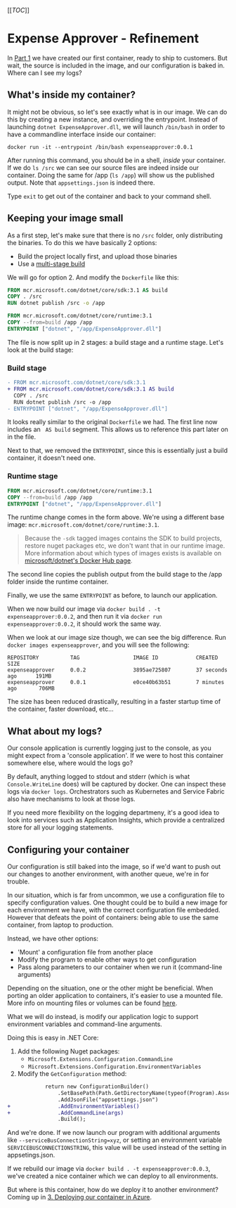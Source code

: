 [[_TOC_]]

# Expense Approver - Refinement
In [Part 1](../part1/README.md) we have created our first container, ready to ship to customers. But wait, the source is included in the image, and our configuration is baked in. Where can I see my logs?

## What's inside my container?
It might not be obvious, so let's see exactly what is in our image. We can do this by creating a new instance, and overriding the entrypoint. Instead of launching `dotnet ExpenseApprover.dll`, we will launch `/bin/bash` in order to have a commandline interface inside our container:

```
docker run -it --entrypoint /bin/bash expenseapprover:0.0.1
```

After running this command, you should be in a shell, _inside_ your container. If we do `ls /src` we can see our source files are indeed inside our container. Doing the same for /app (`ls /app`) will show us the published output. Note that `appsettings.json` is indeed there.

Type `exit` to get out of the container and back to your command shell.

## Keeping your image small

As a first step, let's make sure that there is no `/src` folder, only distributing the binaries. To do this we have basically 2 options:
- Build the project locally first, and upload those binaries
- Use a [multi-stage build](https://docs.docker.com/develop/develop-images/multistage-build/)

We will go for option 2. And modify the `Dockerfile` like this:
```Dockerfile
FROM mcr.microsoft.com/dotnet/core/sdk:3.1 AS build
COPY . /src
RUN dotnet publish /src -o /app

FROM mcr.microsoft.com/dotnet/core/runtime:3.1
COPY --from=build /app /app
ENTRYPOINT ["dotnet", "/app/ExpenseApprover.dll"]
```

The file is now split up in 2 stages: a build stage and a runtime stage. Let's look at the build stage:

### Build stage
```diff
- FROM mcr.microsoft.com/dotnet/core/sdk:3.1
+ FROM mcr.microsoft.com/dotnet/core/sdk:3.1 AS build
  COPY . /src
  RUN dotnet publish /src -o /app
- ENTRYPOINT ["dotnet", "/app/ExpenseApprover.dll"]
```
It looks really similar to the original `Dockerfile` we had. The first line now includes an ` AS build` segment. This allows us to reference this part later on in the file.

Next to that, we removed the `ENTRYPOINT`, since this is essentially just a build container, it doesn't need one.

### Runtime stage
```Dockerfile
FROM mcr.microsoft.com/dotnet/core/runtime:3.1
COPY --from=build /app /app
ENTRYPOINT ["dotnet", "/app/ExpenseApprover.dll"]
```

The runtime change comes in the form above. We're using a different base image: `mcr.microsoft.com/dotnet/core/runtime:3.1`. 

> Because the `-sdk` tagged images contains the SDK to build projects, restore nuget packages etc, we don't want that in our runtime image. More information about which types of images exists is available on [microsoft/dotnet's Docker Hub page](https://hub.docker.com/r/microsoft/dotnet/).

The second line copies the publish output from the build stage to the /app folder inside the runtime container.

Finally, we use the same `ENTRYPOINT` as before, to launch our application.



When we now build our image via `docker build . -t expenseapprover:0.0.2`, and then run it via `docker run expenseapprover:0.0.2`, it should work the same way.

When we look at our image size though, we can see the big difference. Run `docker images expenseapprover`, and you will see the following:

```
REPOSITORY          TAG                 IMAGE ID            CREATED             SIZE
expenseapprover     0.0.2               3895ae725807        37 seconds ago      191MB
expenseapprover     0.0.1               e0ce40b63b51        7 minutes ago       706MB
```

The size has been reduced drastically, resulting in a faster startup time of the container, faster download, etc...

## What about my logs?
Our console application is currently logging just to the console, as you might expect from a 'console application'. If we were to host this container somewhere else, where would the logs go?

By default, anything logged to stdout and stderr (which is what `Console.WriteLine` does) will be captured by docker. One can inspect these logs via `docker logs`. Orchestrators such as Kubernetes and Service Fabric also have mechanisms to look at those logs.

If you need more flexibility on the logging departmeny, it's a good idea to look into services such as Application Insights, which provide a centralized store for all your logging statements.

## Configuring your container
Our configuration is still baked into the image, so if we'd want to push out our changes to another environment, with another queue, we're in for trouble.

In our situation, which is far from uncommon, we use a configuration file to specify configuration values. One thought could be to build a new image for each environment we have, with the correct configuration file embedded. However that defeats the point of containers: being able to use the same container, from laptop to production.

Instead, we have other options:
- 'Mount' a configuration file from another place
- Modify the program to enable other ways to get configuration
- Pass along parameters to our container when we run it (command-line arguments)

Depending on the situation, one or the other might be beneficial. When porting an older application to containers, it's easier to use a mounted file. More info on mounting files or volumes can be found [here](https://docs.docker.com/storage/#choose-the-right-type-of-mount).

What we will do instead, is modify our application logic to support environment variables and command-line arguments.

Doing this is easy in .NET Core:
1. Add the following Nuget packages:
   - `Microsoft.Extensions.Configuration.CommandLine`
   - `Microsoft.Extensions.Configuration.EnvironmentVariables`
2. Modify the `GetConfiguration` method:
```diff
            return new ConfigurationBuilder()
                .SetBasePath(Path.GetDirectoryName(typeof(Program).Assembly.Location))
                .AddJsonFile("appsettings.json")
+               .AddEnvironmentVariables()
+               .AddCommandLine(args)
                .Build();
```

And we're done. If we now launch our program with additional arguments like `--serviceBusConnectionString=xyz`, or setting an environment variable `SERVICEBUSCONNECTIONSTRING`, this value will be used instead of the setting in appsetings.json.

If we rebuild our image via `docker build . -t expenseapprover:0.0.3`, we've created a nice container which we can deploy to all environments.

But where is this container, how do we deploy it to another environment? Coming up in [3. Deploying our container in Azure](/3.-Deploying-our-container-in-Azure).